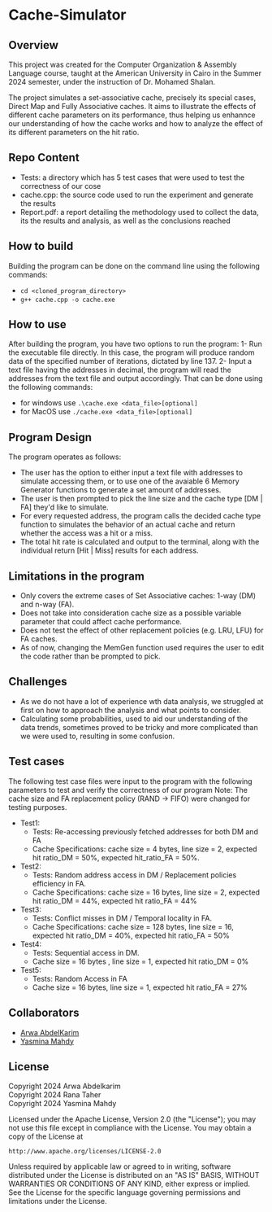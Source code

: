 # Cache-Simulator

## Overview
This project was created for the Computer Organization & Assembly Language course, taught at the American University in Cairo in the Summer 2024 semester, under the instruction of Dr. Mohamed Shalan.  
  
The project simulates a set-associative cache, precisely its special cases, Direct Map and Fully Associative caches. It aims to illustrate the effects of different cache parameters on its performance, thus helping us enhannce our understanding of how the cache works and how to analyze the effect of its different parameters on the hit ratio. 

## Repo Content
- Tests: a directory which has 5 test cases that were used to test the correctness of our cose
- cache.cpp: the source code used to run the experiment and generate the results
- Report.pdf: a report detailing the methodology used to collect the data, its the results and analysis, as well as the conclusions reached

## How to build 
Building the program can be done on the command line using the following commands:
- `cd <cloned_program_directory>`
- `g++ cache.cpp -o cache.exe`

## How to use 
After building the program, you have two options to run the program:
1- Run the executable file directly. In this case, the program will produce random data of the specified number of iterations, dictated by line 137.
2- Input a text file having the addresses in decimal, the program will read the addresses from the text file and output accordingly. 
That can be done using the following commands:
- for windows use `.\cache.exe <data_file>[optional]`
- for MacOS use `./cache.exe <data_file>[optional]`

## Program Design
The program operates as follows:
- The user has the option to either input a text file with addresses to simulate accessing them, or to use one of the avaiable 6 Memory Generator functions to generate a set amount of addresses.
- The user is then prompted to pick the line size and the cache type [DM | FA] they'd like to simulate.
- For every requested address, the program calls the decided cache type function to simulates the behavior of an actual cache and return whether the access was a hit or a miss.
- The total hit rate is calculated and output to the terminal, along with the individual return [Hit | Miss] results for each address.

## Limitations in the program 
- Only covers the extreme cases of Set Associative caches: 1-way (DM) and n-way (FA).
- Does not take into consideration cache size as a possible variable parameter that could affect cache performance.
- Does not test the effect of other replacement policies (e.g. LRU, LFU) for FA caches.
- As of now, changing the MemGen function used requires the user to edit the code rather than be prompted to pick.

## Challenges 
- As we do not have a lot of experience wth data analysis, we struggled at first on how to approach the analysis and what points to consider.
- Calculating some probabilities, used to aid our understanding of the data trends, sometimes proved to be tricky and more complicated than we were used to, resulting in some confusion.

## Test cases 
The following test case files were input to the program with the following parameters to test and verify the correctness of our program
Note: The cache size and FA replacement policy (RAND -> FIFO) were changed for testing purposes.
- Test1:
  - Tests: Re-accessing previously fetched addresses for both DM and FA
  - Cache Specifications: cache size = 4 bytes, line size = 2, expected hit ratio_DM = 50%, expected hit_ratio_FA = 50%.
- Test2: 
  - Tests: Random address access in DM / Replacement policies efficiency in FA.
  - Cache Specifications: cache size = 16 bytes, line size = 2, expected hit ratio_DM = 44%, expected hit ratio_FA = 44%
- Test3:  
   - Tests: Conflict misses in DM / Temporal locality in FA.
   - Cache Specifications: cache size = 128 bytes, line size = 16, expected hit ratio_DM = 40%, expected hit ratio_FA = 50%
- Test4: 
   - Tests: Sequential access in DM.
   - Cache size = 16 bytes , line size = 1, expected hit ratio_DM = 0% 
- Test5: 
   - Tests: Random Access in FA
   - Cache size = 16 bytes, line size = 1, expected hit ratio_FA = 27% 

## Collaborators
* [Arwa AbdelKarim](https://github.com/arwaabdelkarim)
* [Yasmina Mahdy](https://github.com/Yasmina-Mahdy)
  
## License
Copyright 2024 Arwa Abdelkarim  
Copyright 2024 Rana Taher  
Copyright 2024 Yasmina Mahdy  

Licensed under the Apache License, Version 2.0 (the "License");
you may not use this file except in compliance with the License.
You may obtain a copy of the License at

    http://www.apache.org/licenses/LICENSE-2.0

Unless required by applicable law or agreed to in writing, software
distributed under the License is distributed on an "AS IS" BASIS,
WITHOUT WARRANTIES OR CONDITIONS OF ANY KIND, either express or implied.
See the License for the specific language governing permissions and
limitations under the License.
